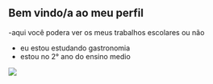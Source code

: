 ## Bem vindo/a ao meu perfil
   -aqui você podera ver os meus trabalhos escolares ou não
  - eu estou estudando gastronomia
  - estou no 2° ano do ensino medio


![](https://media1.tenor.com/m/NpNL1ZVnlEQAAAAC/yungviral.gif)
